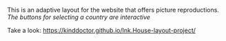 This is an adaptive layout for the website that offers picture reproductions. 
*The buttons for selecting a country are interactive*

Take a look: https://kinddoctor.github.io/Ink.House-layout-project/
